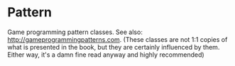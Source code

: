 # Pattern

Game programming pattern classes. See also: http://gameprogrammingpatterns.com. (These classes are
not 1:1 copies of what is presented in the book, but they are certainly influenced by them. Either
way, it's a damn fine read anyway and highly recommended)
